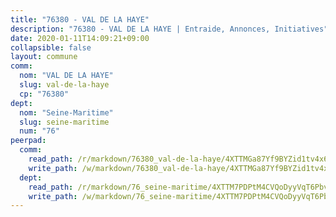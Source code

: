 ```yaml
---
title: "76380 - VAL DE LA HAYE"
description: "76380 - VAL DE LA HAYE | Entraide, Annonces, Initiatives"
date: 2020-01-11T14:09:21+09:00
collapsible: false
layout: commune
comm:
  nom: "VAL DE LA HAYE"
  slug: val-de-la-haye
  cp: "76380"
dept:
  nom: "Seine-Maritime"
  slug: seine-maritime
  num: "76"
peerpad:
  comm:
    read_path: /r/markdown/76380_val-de-la-haye/4XTTMGa87Yf9BYZid1tv4x6wRUZ8C4iS8y39M8KFfa4X4RzFL
    write_path: /w/markdown/76380_val-de-la-haye/4XTTMGa87Yf9BYZid1tv4x6wRUZ8C4iS8y39M8KFfa4X4RzFL-K3TgV1LSsZSmwsWxHexQMF2tN4zoQhhmQYeApr3GiKFqiHQHLBbDhcUzAu359sE7LEae2JdfVNbtgLAm6WQQtSYAdP52GoePJ3LTqmwiuFh3CgNJA17X9ytgejzKAgLZ7nK4fhzA
  dept:
    read_path: /r/markdown/76_seine-maritime/4XTTM7PDPtM4CVQoDyyVqT6Pbvj1SVtndpXJdTDsc7xwdMTdt
    write_path: /w/markdown/76_seine-maritime/4XTTM7PDPtM4CVQoDyyVqT6Pbvj1SVtndpXJdTDsc7xwdMTdt-K3TgUmo7Qwp8ZQz8qKFjC8WCY27ypEpX2c8BXeSV9rrPY1zRZn2SrYwkBXF8VnHkcepiXsccFfKHYuT2JNgSMXxLRaUGRu6o5B3BB15nZxEho97cTz3yC4eRTX4hZM1hcyAZrn8r
---
```


